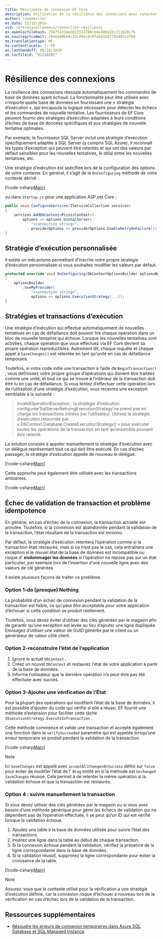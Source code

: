 ```yaml
---
title: Résilience de connexion-EF Core
description: Utilisation de la résilience des connexions pour retenter automatiquement les commandes ayant échoué avec Entity Framework Core
author: rowanmiller
ms.date: 11/15/2016
uid: core/miscellaneous/connection-resiliency
ms.openlocfilehash: 25b754334edd15532780cb4e40682bc211620c76
ms.sourcegitcommit: c0e6a00b64c2dcd8acdc0fe6d1b47703405cdf09
ms.translationtype: MT
ms.contentlocale: fr-FR
ms.lasthandoff: 09/24/2020
ms.locfileid: "91210291"
---
```

# <a name="connection-resiliency"></a>Résilience des connexions

La résilience des connexions réessaie automatiquement les commandes de base de données ayant échoué. La fonctionnalité peut être utilisée avec n’importe quelle base de données en fournissant une « stratégie d’exécution », qui encapsule la logique nécessaire pour détecter les échecs et les commandes de nouvelle tentative. Les fournisseurs de EF Core peuvent fournir des stratégies d’exécution adaptées à leurs conditions d’échec de base de données spécifiques et aux stratégies de nouvelle tentative optimales.

Par exemple, le fournisseur SQL Server inclut une stratégie d’exécution spécifiquement adaptée à SQL Server (y compris SQL Azure). Il reconnaît les types d’exception qui peuvent être retentés et qui ont des valeurs par défaut sensibles pour les nouvelles tentatives, le délai entre les nouvelles tentatives, etc.

Une stratégie d’exécution est spécifiée lors de la configuration des options de votre contexte. En général, il s’agit de la `OnConfiguring` méthode de votre contexte dérivé :

[!code-csharp[Main](../../../samples/core/Miscellaneous/ConnectionResiliency/Program.cs#OnConfiguring)]

ou dans `Startup.cs` pour une application ASP.net Core :

``` csharp
public void ConfigureServices(IServiceCollection services)
{
    services.AddDbContext<PicnicContext>(
        options => options.UseSqlServer(
            "<connection string>",
            providerOptions => providerOptions.EnableRetryOnFailure()));
}
```

## <a name="custom-execution-strategy"></a>Stratégie d’exécution personnalisée

Il existe un mécanisme permettant d’inscrire votre propre stratégie d’exécution personnalisée si vous souhaitez modifier les valeurs par défaut.

``` csharp
protected override void OnConfiguring(DbContextOptionsBuilder optionsBuilder)
{
    optionsBuilder
        .UseMyProvider(
            "<connection string>",
            options => options.ExecutionStrategy(...));
}
```

## <a name="execution-strategies-and-transactions"></a>Stratégies et transactions d’exécution

Une stratégie d’exécution qui effectue automatiquement de nouvelles tentatives en cas de défaillance doit pouvoir lire chaque opération dans un bloc de nouvelle tentative qui échoue. Lorsque les nouvelles tentatives sont activées, chaque opération que vous effectuez via EF Core devient sa propre opération reproductibles. Autrement dit, chaque requête et chaque appel à `SaveChanges()` est retentée en tant qu’unité en cas de défaillance temporaire.

Toutefois, si votre code initie une transaction à l’aide de `BeginTransaction()` , vous définissez votre propre groupe d’opérations qui doivent être traitées comme une unité, et tout ce qui se trouve à l’intérieur de la transaction doit être lu en cas de défaillance. Si vous tentez d’effectuer cette opération lors de l’utilisation d’une stratégie d’exécution, vous recevrez une exception semblable à la suivante :

> InvalidOperationException : la stratégie d’exécution configurée’SqlServerRetryingExecutionStrategy’ne prend pas en charge les transactions initiées par l’utilisateur. Utilisez la stratégie d’exécution retournée par « DbContext.Database.CreateExecutionStrategy() » pour exécuter toutes les opérations de la transaction en tant qu’ensemble pouvant être retenté.

La solution consiste à appeler manuellement la stratégie d’exécution avec un délégué représentant tout ce qui doit être exécuté. En cas d’échec passager, la stratégie d’exécution appelle de nouveau le délégué.

[!code-csharp[Main](../../../samples/core/Miscellaneous/ConnectionResiliency/Program.cs#ManualTransaction)]

Cette approche peut également être utilisée avec les transactions ambiantes.

[!code-csharp[Main](../../../samples/core/Miscellaneous/ConnectionResiliency/Program.cs#AmbientTransaction)]

## <a name="transaction-commit-failure-and-the-idempotency-issue"></a>Échec de validation de transaction et problème idempotence

En général, en cas d’échec de la connexion, la transaction actuelle est annulée. Toutefois, si la connexion est abandonnée pendant la validation de la transaction, l’état résultant de la transaction est inconnu. 

Par défaut, la stratégie d’exécution retentera l’opération comme si la transaction était restaurée, mais si ce n’est pas le cas, cela entraînera une exception si le nouvel état de la base de données est incompatible ou risque d' **endommager les données** si l’opération ne repose pas sur un état particulier, par exemple lors de l’insertion d’une nouvelle ligne avec des valeurs de clé générées

Il existe plusieurs façons de traiter ce problème.

### <a name="option-1---do-almost-nothing"></a>Option 1-do (presque) Nothing

La probabilité d’un échec de connexion pendant la validation de la transaction est faible, ce qui peut être acceptable pour votre application d’échouer si cette condition se produit réellement.

Toutefois, vous devez éviter d’utiliser des clés générées par le magasin afin de garantir qu’une exception est levée au lieu d’ajouter une ligne dupliquée. Envisagez d’utiliser une valeur de GUID générée par le client ou un générateur de valeur côté client.

### <a name="option-2---rebuild-application-state"></a>Option 2-reconstruire l’état de l’application

1. Ignore le actuel `DbContext` .
2. Créez un nouvel `DbContext` et restaurez l’état de votre application à partir de la base de données.
3. Informe l’utilisateur que la dernière opération n’a peut-être pas été effectuée avec succès.

### <a name="option-3---add-state-verification"></a>Option 3-Ajouter une vérification de l’État

Pour la plupart des opérations qui modifient l’état de la base de données, il est possible d’ajouter du code qui vérifie si elle a réussi. EF fournit une méthode d’extension pour faciliter cette tâche `IExecutionStrategy.ExecuteInTransaction` .

Cette méthode commence et valide une transaction et accepte également une fonction dans le `verifySucceeded` paramètre qui est appelée lorsqu’une erreur temporaire se produit pendant la validation de la transaction.

[!code-csharp[Main](../../../samples/core/Miscellaneous/ConnectionResiliency/Program.cs#Verification)]

> [!NOTE]
> Ici `SaveChanges` est appelé avec `acceptAllChangesOnSuccess` défini sur `false` pour éviter de modifier l’état de l' `Blog` entité en si la méthode est `Unchanged` `SaveChanges` réussie. Cela permet à de retenter la même opération si la validation échoue et que la transaction est restaurée.

### <a name="option-4---manually-track-the-transaction"></a>Option 4 : suivre manuellement la transaction

Si vous devez utiliser des clés générées par le magasin ou si vous avez besoin d’une méthode générique pour gérer les échecs de validation qui ne dépendent pas de l’opération effectuée, il se peut qu’un ID qui est vérifié lorsque la validation échoue.

1. Ajoutez une table à la base de données utilisée pour suivre l’état des transactions.
2. Insérez une ligne dans la table au début de chaque transaction.
3. Si la connexion échoue pendant la validation, vérifiez la présence de la ligne correspondante dans la base de données.
4. Si la validation réussit, supprimez la ligne correspondante pour éviter la croissance de la table.

[!code-csharp[Main](../../../samples/core/Miscellaneous/ConnectionResiliency/Program.cs#Tracking)]

> [!NOTE]
> Assurez-vous que le contexte utilisé pour la vérification a une stratégie d’exécution définie, car la connexion risque d’échouer à nouveau lors de la vérification en cas d’échec lors de la validation de la transaction.

## <a name="additional-resources"></a>Ressources supplémentaires

* [Résoudre les erreurs de connexion temporaires dans Azure SQL Database et SQL Managed Instance](/azure/azure-sql/database/troubleshoot-common-connectivity-issues)
